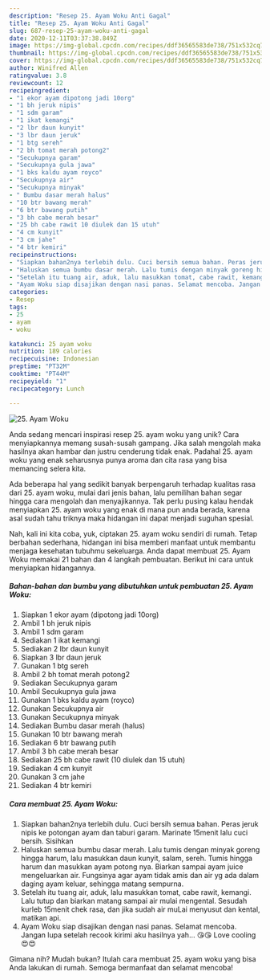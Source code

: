 ```yaml
---
description: "Resep 25. Ayam Woku Anti Gagal"
title: "Resep 25. Ayam Woku Anti Gagal"
slug: 687-resep-25-ayam-woku-anti-gagal
date: 2020-12-11T03:37:38.849Z
image: https://img-global.cpcdn.com/recipes/ddf36565583de738/751x532cq70/25-ayam-woku-foto-resep-utama.jpg
thumbnail: https://img-global.cpcdn.com/recipes/ddf36565583de738/751x532cq70/25-ayam-woku-foto-resep-utama.jpg
cover: https://img-global.cpcdn.com/recipes/ddf36565583de738/751x532cq70/25-ayam-woku-foto-resep-utama.jpg
author: Winifred Allen
ratingvalue: 3.8
reviewcount: 12
recipeingredient:
- "1 ekor ayam dipotong jadi 10org"
- "1 bh jeruk nipis"
- "1 sdm garam"
- "1 ikat kemangi"
- "2 lbr daun kunyit"
- "3 lbr daun jeruk"
- "1 btg sereh"
- "2 bh tomat merah potong2"
- "Secukupnya garam"
- "Secukupnya gula jawa"
- "1 bks kaldu ayam royco"
- "Secukupnya air"
- "Secukupnya minyak"
- " Bumbu dasar merah halus"
- "10 btr bawang merah"
- "6 btr bawang putih"
- "3 bh cabe merah besar"
- "25 bh cabe rawit 10 diulek dan 15 utuh"
- "4 cm kunyit"
- "3 cm jahe"
- "4 btr kemiri"
recipeinstructions:
- "Siapkan bahan2nya terlebih dulu. Cuci bersih semua bahan. Peras jeruk nipis ke potongan ayam dan taburi garam. Marinate 15menit lalu cuci bersih. Sisihkan"
- "Haluskan semua bumbu dasar merah. Lalu tumis dengan minyak goreng hingga harum, lalu masukkan daun kunyit, salam, sereh. Tumis hingga harum dan masukkan ayam potong nya. Biarkan sampai ayam juice mengeluarkan air. Fungsinya agar ayam tidak amis dan air yg ada dalam daging ayam keluar, sehingga matang sempurna."
- "Setelah itu tuang air, aduk, lalu masukkan tomat, cabe rawit, kemangi. Lalu tutup dan biarkan matang sampai air mulai mengental. Sesudah kurleb 15menit chek rasa, dan jika sudah air muLai menyusut dan kental, matikan api."
- "Ayam Woku siap disajikan dengan nasi panas. Selamat mencoba. Jangan lupa setelah recook kirimi aku hasilnya yah... 😘😘 Love cooling 😍😍"
categories:
- Resep
tags:
- 25
- ayam
- woku

katakunci: 25 ayam woku 
nutrition: 189 calories
recipecuisine: Indonesian
preptime: "PT32M"
cooktime: "PT44M"
recipeyield: "1"
recipecategory: Lunch

---
```



![25. Ayam Woku](https://img-global.cpcdn.com/recipes/ddf36565583de738/751x532cq70/25-ayam-woku-foto-resep-utama.jpg)

Anda sedang mencari inspirasi resep 25. ayam woku yang unik? Cara menyiapkannya memang susah-susah gampang. Jika salah mengolah maka hasilnya akan hambar dan justru cenderung tidak enak. Padahal 25. ayam woku yang enak seharusnya punya aroma dan cita rasa yang bisa memancing selera kita.



Ada beberapa hal yang sedikit banyak berpengaruh terhadap kualitas rasa dari 25. ayam woku, mulai dari jenis bahan, lalu pemilihan bahan segar hingga cara mengolah dan menyajikannya. Tak perlu pusing kalau hendak menyiapkan 25. ayam woku yang enak di mana pun anda berada, karena asal sudah tahu triknya maka hidangan ini dapat menjadi suguhan spesial.


Nah, kali ini kita coba, yuk, ciptakan 25. ayam woku sendiri di rumah. Tetap berbahan sederhana, hidangan ini bisa memberi manfaat untuk membantu menjaga kesehatan tubuhmu sekeluarga. Anda dapat membuat 25. Ayam Woku memakai 21 bahan dan 4 langkah pembuatan. Berikut ini cara untuk menyiapkan hidangannya.

<!--inarticleads1-->

##### Bahan-bahan dan bumbu yang dibutuhkan untuk pembuatan 25. Ayam Woku:

1. Siapkan 1 ekor ayam (dipotong jadi 10org)
1. Ambil 1 bh jeruk nipis
1. Ambil 1 sdm garam
1. Sediakan 1 ikat kemangi
1. Sediakan 2 lbr daun kunyit
1. Siapkan 3 lbr daun jeruk
1. Gunakan 1 btg sereh
1. Ambil 2 bh tomat merah potong2
1. Sediakan Secukupnya garam
1. Ambil Secukupnya gula jawa
1. Gunakan 1 bks kaldu ayam (royco)
1. Gunakan Secukupnya air
1. Gunakan Secukupnya minyak
1. Sediakan  Bumbu dasar merah (halus)
1. Gunakan 10 btr bawang merah
1. Sediakan 6 btr bawang putih
1. Ambil 3 bh cabe merah besar
1. Sediakan 25 bh cabe rawit (10 diulek dan 15 utuh)
1. Sediakan 4 cm kunyit
1. Gunakan 3 cm jahe
1. Sediakan 4 btr kemiri




<!--inarticleads2-->

##### Cara membuat 25. Ayam Woku:

1. Siapkan bahan2nya terlebih dulu. Cuci bersih semua bahan. Peras jeruk nipis ke potongan ayam dan taburi garam. Marinate 15menit lalu cuci bersih. Sisihkan
1. Haluskan semua bumbu dasar merah. Lalu tumis dengan minyak goreng hingga harum, lalu masukkan daun kunyit, salam, sereh. Tumis hingga harum dan masukkan ayam potong nya. Biarkan sampai ayam juice mengeluarkan air. Fungsinya agar ayam tidak amis dan air yg ada dalam daging ayam keluar, sehingga matang sempurna.
1. Setelah itu tuang air, aduk, lalu masukkan tomat, cabe rawit, kemangi. Lalu tutup dan biarkan matang sampai air mulai mengental. Sesudah kurleb 15menit chek rasa, dan jika sudah air muLai menyusut dan kental, matikan api.
1. Ayam Woku siap disajikan dengan nasi panas. Selamat mencoba. Jangan lupa setelah recook kirimi aku hasilnya yah... 😘😘 Love cooling 😍😍




Gimana nih? Mudah bukan? Itulah cara membuat 25. ayam woku yang bisa Anda lakukan di rumah. Semoga bermanfaat dan selamat mencoba!
